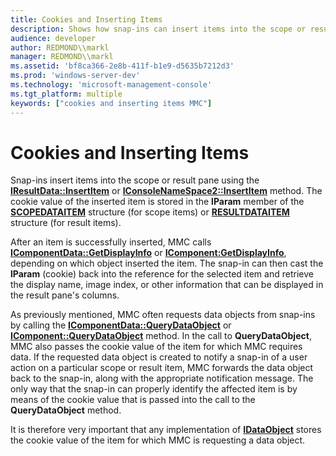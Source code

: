 ```yaml
---
title: Cookies and Inserting Items
description: Shows how snap-ins can insert items into the scope or result pane.
audience: developer
author: REDMOND\\markl
manager: REDMOND\\markl
ms.assetid: 'bf8ca366-2e8b-411f-b1e9-d5635b7212d3'
ms.prod: 'windows-server-dev'
ms.technology: 'microsoft-management-console'
ms.tgt_platform: multiple
keywords: ["cookies and inserting items MMC"]
---
```


# Cookies and Inserting Items

Snap-ins insert items into the scope or result pane using the [**IResultData::InsertItem**](iresultdata-insertitem.md) or [**IConsoleNameSpace2::InsertItem**](iconsolenamespace2-insertitem.md) method. The cookie value of the inserted item is stored in the **lParam** member of the [**SCOPEDATAITEM**](scopedataitem.md) structure (for scope items) or [**RESULTDATAITEM**](resultdataitem.md) structure (for result items).

After an item is successfully inserted, MMC calls [**IComponentData::GetDisplayInfo**](icomponentdata-getdisplayinfo.md) or [**IComponent:GetDisplayInfo**](icomponent-getdisplayinfo.md), depending on which object inserted the item. The snap-in can then cast the **lParam** (cookie) back into the reference for the selected item and retrieve the display name, image index, or other information that can be displayed in the result pane's columns.

As previously mentioned, MMC often requests data objects from snap-ins by calling the [**IComponentData::QueryDataObject**](icomponentdata-querydataobject.md) or [**IComponent::QueryDataObject**](icomponent-querydataobject.md) method. In the call to **QueryDataObject**, MMC also passes the cookie value of the item for which MMC requires data. If the requested data object is created to notify a snap-in of a user action on a particular scope or result item, MMC forwards the data object back to the snap-in, along with the appropriate notification message. The only way that the snap-in can properly identify the affected item is by means of the cookie value that is passed into the call to the **QueryDataObject** method.

It is therefore very important that any implementation of [**IDataObject**](_ole_idataobject) stores the cookie value of the item for which MMC is requesting a data object.

 

 





